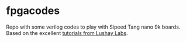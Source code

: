 # fpgacodes

Repo with some verilog codes to play with Sipeed Tang nano 9k boards. Based on the excellent [tutorials from Lushay Labs](https://learn.lushaylabs.com/tang-nano-series/).
